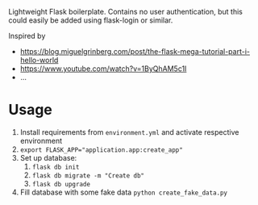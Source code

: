 Lightweight Flask boilerplate. Contains no user authentication, but this could easily be added using flask-login or similar.

Inspired by
* https://blog.miguelgrinberg.com/post/the-flask-mega-tutorial-part-i-hello-world
* https://www.youtube.com/watch?v=1ByQhAM5c1I
* ...


# Usage
1. Install requirements from `environment.yml` and activate respective environment
2. `export FLASK_APP="application.app:create_app"`
3. Set up database:
   1. `flask db init`
   2. `flask db migrate -m "Create db"`
   3. `flask db upgrade`
4. Fill database with some fake data `python create_fake_data.py`